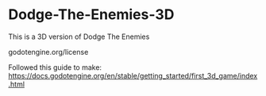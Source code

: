 # Dodge-The-Enemies-3D
This is a 3D version of Dodge The Enemies

godotengine.org/license

Followed this guide to make: https://docs.godotengine.org/en/stable/getting_started/first_3d_game/index.html
